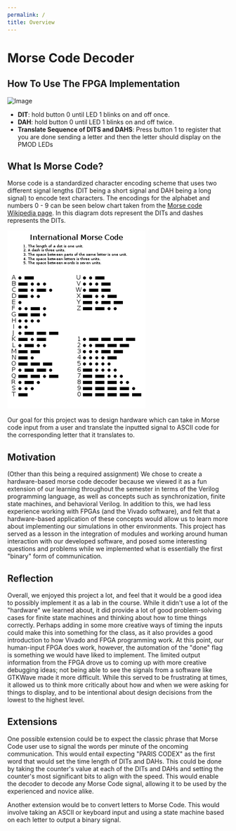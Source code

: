 ```yaml
---
permalink: /
title: Overview
---
```


# Morse Code Decoder

## How To Use The FPGA Implementation
![Image](Images/BasicR.gif)

- **DIT**: hold button 0 until LED 1 blinks on and off once.
- **DAH**: hold button 0 until LED 1 blinks on and off twice.
- **Translate Sequence of DITS and DAHS**: Press button 1 to register that you are done sending a letter and then the letter should display on the PMOD LEDs

## What Is Morse Code?
Morse code is a standardized character encoding scheme that uses two different signal lengths (DIT being a short signal and DAH being a long signal) to encode text characters. The encodings for the alphabet and numbers 0 - 9 can be seen below chart taken from the [Morse code Wikipedia page](https://en.wikipedia.org/wiki/Morse_code). In this diagram dots represent the DITs and dashes represents the DITs.

![Image](Images/MC.png)

Our goal for this project was to design hardware which can take in Morse code input from a user and translate the inputted signal to ASCII code for the corresponding letter that it translates to.

## Motivation

(Other than this being a required assignment)
We chose to create a hardware-based morse code decoder because we viewed it as a fun extension of our learning throughout the semester in terms of the Verilog programming language, as well as concepts such as synchronization, finite state machines, and behavioral Verilog. In addition to this, we had less experience working with FPGAs (and the Vivado software), and felt that a hardware-based application of these concepts would allow us to learn more about implementing our simulations in other environments. This project has served as a lesson in the integration of modules and working around human interaction with our developed software, and posed some interesting questions and problems while we implemented what is essentially the first "binary" form of communication.

## Reflection

Overall, we enjoyed this project a lot, and feel that it would be a good idea to possibly implement it as a lab in the course. While it didn't use a lot of the "hardware" we learned about, it did provide a lot of good problem-solving cases for finite state machines and thinking about how to time things correctly. Perhaps adding in some more creative ways of timing the inputs could make this into something for the class, as it also provides a good introduction to how Vivado and FPGA programming work. At this point, our human-input FPGA does work, however, the automation of the "done" flag is something we would have liked to implement. The limited output information from the FPGA drove us to coming up with more creative debugging ideas; not being able to see the signals from a software like GTKWave made it more difficult. While this served to be frustrating at times, it allowed us to think more critically about how and when we were asking for things to display, and to be intentional about design decisions from the lowest to the highest level.


## Extensions

One possible extension could be to expect the classic phrase that Morse Code user use to signal the words per minute of the oncoming communication. This would entail expecting "PARIS CODEX" as the first word that would set the time length of DITs and DAHs. This could be done by taking the counter's value at each of the DITs and DAHs and setting the counter's most significant bits to align with the speed. This would enable the decoder to decode any Morse Code signal, allowing it to be used by the experienced and novice alike.

Another extension would be to convert letters to Morse Code. This would involve taking an ASCII or keyboard input and using a state machine based on each letter to output a binary signal.
